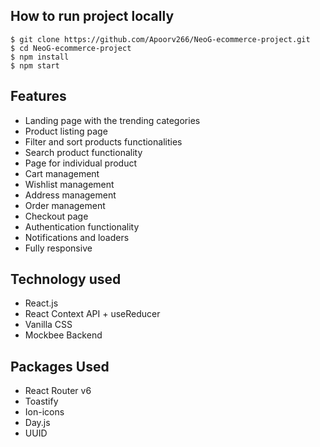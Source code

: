 ## How to run project locally 

```
$ git clone https://github.com/Apoorv266/NeoG-ecommerce-project.git
$ cd NeoG-ecommerce-project
$ npm install
$ npm start
```

## Features

- Landing page with the trending categories
- Product listing page
- Filter and sort products functionalities
- Search product functionality
- Page for individual product
- Cart management
- Wishlist management
- Address management
- Order management
- Checkout page
- Authentication functionality
- Notifications and loaders
- Fully responsive

## Technology used

- React.js
- React Context API + useReducer
- Vanilla CSS
- Mockbee Backend

## Packages Used

- React Router v6
- Toastify
- Ion-icons
- Day.js
- UUID
